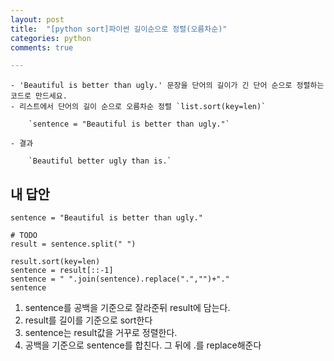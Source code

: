```yaml
---
layout: post
title:  "[python sort]파이썬 길이순으로 정렬(오름차순)"
categories: python
comments: true

---
```


~~~
- 'Beautiful is better than ugly.' 문장을 단어의 길이가 긴 단어 순으로 정렬하는 코드로 만드세요. 
- 리스트에서 단어의 길이 순으로 오름차순 정렬 `list.sort(key=len)` 

    `sentence = "Beautiful is better than ugly."`

- 결과
    
    `Beautiful better ugly than is.`
~~~



## 내 답안

~~~
sentence = "Beautiful is better than ugly."

# TODO
result = sentence.split(" ")

result.sort(key=len)
sentence = result[::-1]
sentence = " ".join(sentence).replace(".","")+"."
sentence
~~~

1. sentence를 공백을 기준으로 잘라준뒤 result에 담는다.
2. result를 길이를 기준으로 sort한다
3. sentence는 result값을 거꾸로 정렬한다.
4. 공백을 기준으로 sentence를 합친다. 그 뒤에 .를 replace해준다

